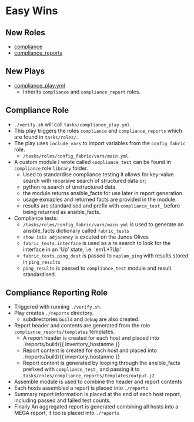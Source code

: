 # Easy Wins

## New Roles
* [compliance](https://github.com/johnsondnz/NetAutSol/tree/master/tasks/roles/compliance)
* [compliance_reports](https://github.com/johnsondnz/NetAutSol/tree/master/tasks/roles/compliance_reports)

## New Plays
* [compliance_play.yml](https://github.com/johnsondnz/NetAutSol/blob/master/tasks/compliance_play.yml)
  * Inherits `compliance` and `compliance_report` roles.

## Compliance Role
* `./verify.sh` will call `tasks/compliance_play.yml`.
* This play triggers the roles `compliance` and `compliance_reports` which are found in `tasks/roles/`.
* The play uses `include_vars` to import variables from the `config_fabric` role.
  * `/tasks/roles/config_fabric/vars/main.yml`.
* A custom module I wrote called `compliance_test` can be found in `compliance` role `library` folder.
  * Used to standardise compliance testing it allows for key-value search with recursive search of structured data or;
  * python re.search of unstructured data.
  * the module returns ansible_facts for use later in report generation.
  * usage exmaples and returned facts are provided in the module.
  * results are standardised and prefix with `compliance_test_` before being returned as ansible_facts.
* Compliance tests:
  * `/tasks/roles/config_fabric/vars/main.yml` is used to generate an ansible_facts dictionary called `fabric_tests`
  * `show isis adjacency` is excuted on the Junos Olives
  * `fabric_tests.interface` is used as a re.search to look for the interface in an 'Up' state, i.e. 'em1.*?Up'
  * `fabric_tests.ping_dest` is passed to `naplam_ping` with results stored in `ping_results`
  * `ping_results` is passed to `compliance_test` module and result standardised.

## Compliance Reporting Role
* Triggered with running `./verify.sh`.
* Play creates `./reports` directory.
  * subdirectories `build` and `debug` are also created.
* Report header and contents are generated from the role `compliance_reports/templates` templates.
  * A report header is created for each host and placed into ./reports/build/{{ inventory_hostanme }}
  * Report content is created for each host and placed into ./reports/build/{{ inventory_hostanme }}
  * Report content is generated by looping through the ansible_facts prefixed with `compliance_test_` and passing it to `tasks/roles/compliance_reports/templates/output.j2`
* Assemble module is used to combine the header and report contents
* Each hosts assembled a report is placed into `./reports`
* Summary report information is placed at the end of each host report, including passed and failed test counts.
* Finally An aggregated report is generated combining all hosts into a MEGA report, it too is placed into `./reports`
